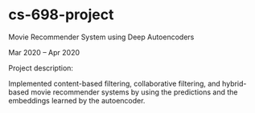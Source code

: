 # cs-698-project

Movie Recommender System using Deep Autoencoders

Mar 2020 – Apr 2020

Project description:

Implemented content-based filtering, collaborative filtering, and hybrid-based movie recommender systems by using the predictions and the embeddings learned by the autoencoder.
